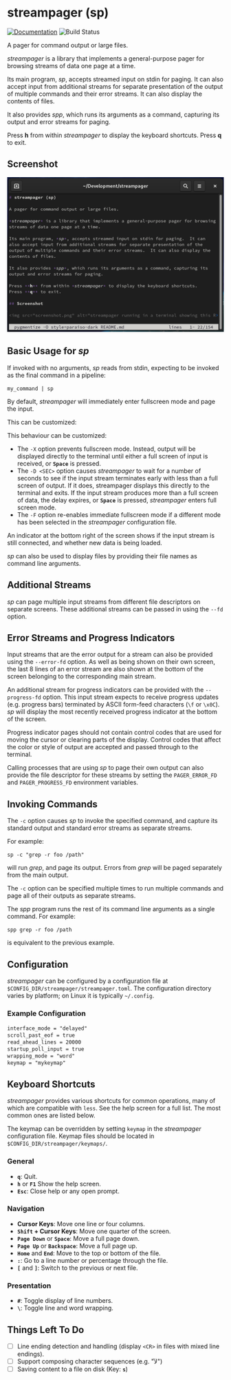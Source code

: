 # streampager (sp)

[![Documentation](https://docs.rs/streampager/badge.svg)](https://docs.rs/streampager)
![Build Status](https://github.com/markbt/streampager/workflows/build/badge.svg)

A pager for command output or large files.

*streampager* is a library that implements a general-purpose pager for browsing
streams of data one page at a time.

Its main program, *sp*, accepts streamed input on stdin for paging.  It can
also accept input from additional streams for separate presentation of the
output of multiple commands and their error streams.  It can also display the
contents of files.

It also provides *spp*, which runs its arguments as a command, capturing its
output and error streams for paging.

Press **h** from within *streampager* to display the keyboard shortcuts.
Press **q** to exit.

## Screenshot

<img src="screenshot.png" alt="streampager running in a terminal showing this README file" width="662px">

## Basic Usage for *sp*

If invoked with no arguments, *sp* reads from stdin, expecting to be invoked as
the final command in a pipeline:

    my_command | sp

By default, *streampager* will immediately enter fullscreen mode and page
the input.

This can be customized:

This behaviour can be customized:

* The `-X` option prevents fullscreen mode.  Instead, output will be displayed
  directly to the terminal until either a full screen of input is received, or
  **`Space`** is pressed.
* The `-D <SEC>` option causes *streampager* to wait for a number of seconds
  to see if the input stream terminates early with less than a full screen of
  output.  If it does, streampager displays this directly to the terminal and
  exits.  If the input stream produces more than a full screen of data, the
  delay expires, or **`Space`** is pressed, *streampager* enters full screen
  mode.
* The `-F` option re-enables immediate fullscreen mode if a different mode has
  been selected in the *streampager* configuration file.

An indicator at the bottom right of the screen shows if the input stream
is still connected, and whether new data is being loaded.

*sp* can also be used to display files by providing their file names as command
line arguments.

## Additional Streams

*sp* can page multiple input streams from different file descriptors
on separate screens.  These additional streams can be passed in using the
`--fd` option.

## Error Streams and Progress Indicators

Input streams that are the error output for a stream can also be provided using
the `--error-fd` option.  As well as being shown on their own screen, the last
8 lines of an error stream are also shown at the bottom of the screen belonging
to the corresponding main stream.

An additional stream for progress indicators can be provided with the
`--progress-fd` option.  This input stream expects to receive progress updates
(e.g. progress bars) terminated by ASCII form-feed characters (`\f` or `\x0C`).
*sp* will display the most recently received progress indicator at the bottom
of the screen.

Progress indicator pages should not contain control codes that are used for
moving the cursor or clearing parts of the display.  Control codes that affect
the color or style of output are accepted and passed through to the terminal.

Calling processes that are using *sp* to page their own output can also provide
the file descriptor for these streams by setting the `PAGER_ERROR_FD` and
`PAGER_PROGRESS_FD` environment variables.

## Invoking Commands

The `-c` option causes *sp* to invoke the specified command, and capture its
standard output and standard error streams as separate streams.

For example:

    sp -c "grep -r foo /path"

will run *grep*, and page its output.  Errors from *grep* will be paged
separately from the main output.

The `-c` option can be specified multiple times to run multiple commands
and page all of their outputs as separate streams.

The *spp* program runs the rest of its command line arguments as a single
command.  For example:

    spp grep -r foo /path

is equivalent to the previous example.

## Configuration

*streampager* can be configured by a configuration file at
`$CONFIG_DIR/streampager/streampager.toml`.  The configuration directory
varies by platform; on Linux it is typically `~/.config`.

### Example Configuration

```
interface_mode = "delayed"
scroll_past_eof = true
read_ahead_lines = 20000
startup_poll_input = true
wrapping_mode = "word"
keymap = "mykeymap"
```

## Keyboard Shortcuts

*streampager* provides various shortcuts for common operations, many of which
are compatible with `less`.  See the help screen for a full list.  The most
common ones are listed below.

The keymap can be overridden by setting `keymap` in the *streampager*
configuration file.  Keymap files should be located in
`$CONFIG_DIR/streampager/keymaps/`.

### General

* **`q`**: Quit.
* **`h`** or **`F1`** Show the help screen.
* **`Esc`**: Close help or any open prompt.

### Navigation

* **Cursor Keys**: Move one line or four columns.
* **`Shift` + Cursor Keys**: Move one quarter of the screen.
* **`Page Down`** or **`Space`**: Move a full page down.
* **`Page Up`** or **`Backspace`**: Move a full page up.
* **`Home`** and **`End`**: Move to the top or bottom of the file.
* **`:`**: Go to a line number or percentage through the file.
* **`[`** and **`]`**: Switch to the previous or next file.

### Presentation

* **`#`**: Toggle display of line numbers.
* **`\`**: Toggle line and word wrapping.

## Things Left To Do

* [ ] Line ending detection and handling (display `<CR>` in files with mixed line
  endings).
* [ ] Support composing character sequences (e.g. "لآ")
* [ ] Saving content to a file on disk (Key: **`s`**)
